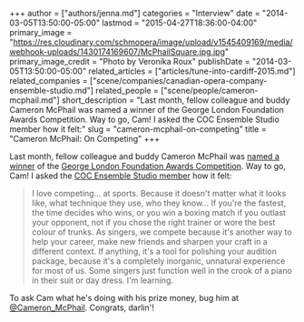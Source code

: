 +++
author = ["authors/jenna.md"]
categories = "Interview"
date = "2014-03-05T13:50:00-05:00"
lastmod = "2015-04-27T18:36:00-04:00"
primary_image = "https://res.cloudinary.com/schmopera/image/upload/v1545409169/media/webhook-uploads/1430174169607/McPhailSquare.jpg.jpg"
primary_image_credit = "Photo by Veronika Roux"
publishDate = "2014-03-05T13:50:00-05:00"
related_articles = ["articles/tune-into-cardiff-2015.md"]
related_companies = ["scene/companies/canadian-opera-company-ensemble-studio.md"]
related_people = ["scene/people/cameron-mcphail.md"]
short_description = "Last month, fellow colleague and buddy Cameron McPhail was named a winner of the George London Foundation Awards Competition. Way to go, Cam! I asked the COC Ensemble Studio member how it felt:"
slug = "cameron-mcphail-on-competing"
title = "Cameron McPhail: On Competing"
+++

Last month, fellow colleague and buddy Cameron McPhail was [named a winner](http://artsbeat.blogs.nytimes.com/2014/02/24/george-london-vocal-contest-recognizes-american-and-canadian-singers/?_php=true&_type=blogs&smid=tw-nytimesmusic&seid=auto&_r=0) of the [George London Foundation Awards Competition](http://georgelondon.org/?page_id=57). Way to go, Cam! I asked the [COC Ensemble Studio member](http://www.coc.ca/aboutthecoc/companymembers/EnsembleStudio.aspx) how it felt:

> I love competing... at sports. Because it doesn't matter what it looks like, what technique they use, who they know... If you're the fastest, the time decides who wins, or you win a boxing match if you outlast your opponent, not if you chose the right trainer or wore the best colour of trunks. As singers, we compete because it's another way to help your career, make new friends and sharpen your craft in a different context. If anything, it's a tool for polishing your audition package, because it's a completely inorganic, unnatural experience for most of us. Some singers just function well in the crook of a piano in their suit or day dress. I'm learning.

To ask Cam what he's doing with his prize money, bug him at [@Cameron_McPhail](https://twitter.com/Cameron_McPhail). Congrats, darlin'!
